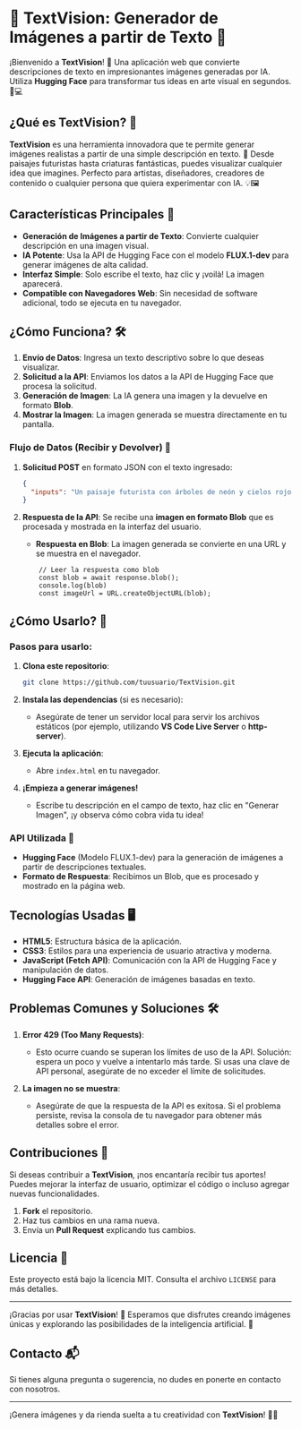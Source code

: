 # 🌟 **TextVision: Generador de Imágenes a partir de Texto** 🌟

¡Bienvenido a **TextVision**! 🚀 Una aplicación web que convierte descripciones de texto en impresionantes imágenes generadas por IA. Utiliza **Hugging Face** para transformar tus ideas en arte visual en segundos. 🎨💻

## **¿Qué es TextVision?** 🤔

**TextVision** es una herramienta innovadora que te permite generar imágenes realistas a partir de una simple descripción en texto. 🌈 Desde paisajes futuristas hasta criaturas fantásticas, puedes visualizar cualquier idea que imagines. Perfecto para artistas, diseñadores, creadores de contenido o cualquier persona que quiera experimentar con IA. 💡🖼️

## **Características Principales** 🚀

- **Generación de Imágenes a partir de Texto**: Convierte cualquier descripción en una imagen visual.
- **IA Potente**: Usa la API de Hugging Face con el modelo **FLUX.1-dev** para generar imágenes de alta calidad.
- **Interfaz Simple**: Solo escribe el texto, haz clic y ¡voilà! La imagen aparecerá.
- **Compatible con Navegadores Web**: Sin necesidad de software adicional, todo se ejecuta en tu navegador.

## **¿Cómo Funciona?** 🛠️

1. **Envío de Datos**: Ingresa un texto descriptivo sobre lo que deseas visualizar.
2. **Solicitud a la API**: Enviamos los datos a la API de Hugging Face que procesa la solicitud.
3. **Generación de Imagen**: La IA genera una imagen y la devuelve en formato **Blob**.
4. **Mostrar la Imagen**: La imagen generada se muestra directamente en tu pantalla.

### **Flujo de Datos (Recibir y Devolver)** 🔄

1. **Solicitud POST** en formato JSON con el texto ingresado:

    ```json
    {
      "inputs": "Un paisaje futurista con árboles de neón y cielos rojos"
    }
    ```

2. **Respuesta de la API**: Se recibe una **imagen en formato Blob** que es procesada y mostrada en la interfaz del usuario.

    - **Respuesta en Blob**: La imagen generada se convierte en una URL y se muestra en el navegador.

    ```blob
        // Leer la respuesta como blob 
        const blob = await response.blob();
        console.log(blob)
        const imageUrl = URL.createObjectURL(blob);
    ```
## **¿Cómo Usarlo?** 📝

### Pasos para usarlo:

1. **Clona este repositorio**:
    ```bash
    git clone https://github.com/tuusuario/TextVision.git
    ```

2. **Instala las dependencias** (si es necesario):
    - Asegúrate de tener un servidor local para servir los archivos estáticos (por ejemplo, utilizando **VS Code Live Server** o **http-server**).

3. **Ejecuta la aplicación**:
    - Abre `index.html` en tu navegador.

4. **¡Empieza a generar imágenes!**
    - Escribe tu descripción en el campo de texto, haz clic en "Generar Imagen", ¡y observa cómo cobra vida tu idea!

### **API Utilizada** 🔌

- **Hugging Face** (Modelo FLUX.1-dev) para la generación de imágenes a partir de descripciones textuales.
- **Formato de Respuesta**: Recibimos un Blob, que es procesado y mostrado en la página web.

## **Tecnologías Usadas** 🖥️

- **HTML5**: Estructura básica de la aplicación.
- **CSS3**: Estilos para una experiencia de usuario atractiva y moderna.
- **JavaScript (Fetch API)**: Comunicación con la API de Hugging Face y manipulación de datos.
- **Hugging Face API**: Generación de imágenes basadas en texto.

## **Problemas Comunes y Soluciones** 🛠️

1. **Error 429 (Too Many Requests)**:
    - Esto ocurre cuando se superan los límites de uso de la API. Solución: espera un poco y vuelve a intentarlo más tarde. Si usas una clave de API personal, asegúrate de no exceder el límite de solicitudes.

2. **La imagen no se muestra**:
    - Asegúrate de que la respuesta de la API es exitosa. Si el problema persiste, revisa la consola de tu navegador para obtener más detalles sobre el error.

## **Contribuciones** 🤝

Si deseas contribuir a **TextVision**, ¡nos encantaría recibir tus aportes! Puedes mejorar la interfaz de usuario, optimizar el código o incluso agregar nuevas funcionalidades.

1. **Fork** el repositorio.
2. Haz tus cambios en una rama nueva.
3. Envía un **Pull Request** explicando tus cambios.

## **Licencia** 📄

Este proyecto está bajo la licencia MIT. Consulta el archivo `LICENSE` para más detalles.

---

¡Gracias por usar **TextVision**! 🎉 Esperamos que disfrutes creando imágenes únicas y explorando las posibilidades de la inteligencia artificial. 🚀

## **Contacto** 📬

Si tienes alguna pregunta o sugerencia, no dudes en ponerte en contacto con nosotros.

---

¡Genera imágenes y da rienda suelta a tu creatividad con **TextVision**! 🎨🚀
